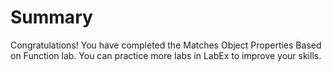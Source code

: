 # Summary

Congratulations! You have completed the Matches Object Properties Based on Function lab. You can practice more labs in LabEx to improve your skills.
